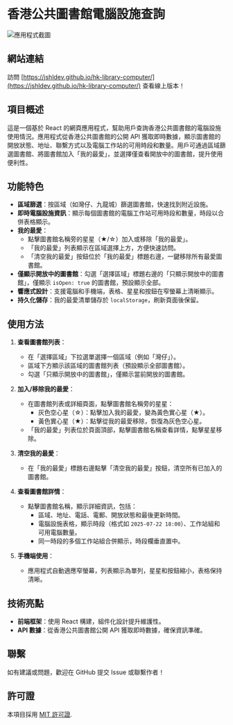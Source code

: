 # 香港公共圖書館電腦設施查詢

![應用程式截圖](screenshot.png)

## 網站連結

訪問 [https://jshldev.github.io/hk-library-computer/](https://jshldev.github.io/hk-library-computer/) 查看線上版本！

## 項目概述

這是一個基於 React 的網頁應用程式，幫助用戶查詢香港公共圖書館的電腦設施使用情況。應用程式從香港公共圖書館的公開 API 獲取即時數據，顯示圖書館的開放狀態、地址、聯繫方式以及電腦工作站的可用時段和數量。用戶可通過區域篩選圖書館、將圖書館加入「我的最愛」，並選擇僅查看開放中的圖書館，提升使用便利性。

## 功能特色

- **區域篩選**：按區域（如灣仔、九龍城）篩選圖書館，快速找到附近設施。
- **即時電腦設施資訊**：顯示每個圖書館的電腦工作站可用時段和數量，時段以合併表格顯示。
- **我的最愛**：
  - 點擊圖書館名稱旁的星星（★/☆）加入或移除「我的最愛」。
  - 「我的最愛」列表顯示在區域選擇上方，方便快速訪問。
  - 「清空我的最愛」按鈕位於「我的最愛」標題右邊，一鍵移除所有最愛圖書館。
- **僅顯示開放中的圖書館**：勾選「選擇區域」標題右邊的「只顯示開放中的圖書館」，僅顯示 `isOpen: true` 的圖書館，預設顯示全部。
- **響應式設計**：支援電腦和手機端，表格、星星和按鈕在窄螢幕上清晰顯示。
- **持久化儲存**：我的最愛清單儲存於 `localStorage`，刷新頁面後保留。

## 使用方法

1. **查看圖書館列表**：

   - 在「選擇區域」下拉選單選擇一個區域（例如「灣仔」）。
   - 區域下方顯示該區域的圖書館列表（預設顯示全部圖書館）。
   - 勾選「只顯示開放中的圖書館」，僅顯示當前開放的圖書館。

2. **加入/移除我的最愛**：

   - 在圖書館列表或詳細頁面，點擊圖書館名稱旁的星星：
     - 灰色空心星（☆）：點擊加入我的最愛，變為黃色實心星（★）。
     - 黃色實心星（★）：點擊從我的最愛移除，恢復為灰色空心星。
   - 「我的最愛」列表位於頁面頂部，點擊圖書館名稱查看詳情，點擊星星移除。

3. **清空我的最愛**：

   - 在「我的最愛」標題右邊點擊「清空我的最愛」按鈕，清空所有已加入的圖書館。

4. **查看圖書館詳情**：

   - 點擊圖書館名稱，顯示詳細資訊，包括：
     - 區域、地址、電話、電郵、開放狀態和最後更新時間。
     - 電腦設施表格，顯示時段（格式如 `2025-07-22 18:00`）、工作站組和可用電腦數量。
     - 同一時段的多個工作站組合併顯示，時段欄垂直置中。

5. **手機端使用**：
   - 應用程式自動適應窄螢幕，列表顯示為單列，星星和按鈕縮小，表格保持清晰。

## 技術亮點

- **前端框架**：使用 React 構建，組件化設計提升維護性。
- **API 數據**：從香港公共圖書館公開 API 獲取即時數據，確保資訊準確。

## 聯繫

如有建議或問題，歡迎在 GitHub 提交 Issue 或聯繫作者！

## 許可證

本項目採用 [MIT 許可證](LICENSE).
